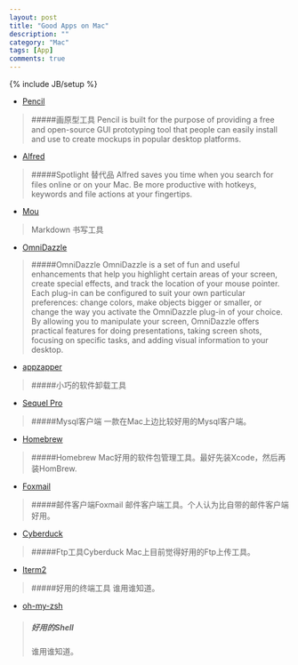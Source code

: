 ```yaml
---
layout: post
title: "Good Apps on Mac"
description: ""
category: "Mac"
tags: [App]
comments: true
---
```

{% include JB/setup %}

* [Pencil](http://pencil.evolus.vn/Downloads.html)
> #####画原型工具
> Pencil is built for the purpose of providing a free and open-source GUI prototyping tool that people can easily install and use to create mockups in popular desktop platforms.

* [Alfred](http://www.alfredapp.com)
> #####Spotlight 替代品
>Alfred saves you time when you search for files online or on your Mac. Be more productive with hotkeys, keywords and file actions at your fingertips.

* [Mou](http://mouapp.com/)
> Markdown 书写工具

* [OmniDazzle](http://www.omnigroup.com/products/omnidazzle/)
> #####OmniDazzle
> OmniDazzle is a set of fun and useful enhancements that help you highlight certain areas of your screen, create special effects, and track the location of your mouse pointer. Each plug-in can be configured to suit your own particular preferences: change colors, make objects bigger or smaller, or change the way you activate the OmniDazzle plug-in of your choice. By allowing you to manipulate your screen, OmniDazzle offers practical features for doing presentations, taking screen shots, focusing on specific tasks, and adding visual information to your desktop.

* [appzapper](http://www.appzapper.com/)
> #####小巧的软件卸载工具

* [Sequel Pro](http://www.sequelpro.com/)
> #####Mysql客户端
> 一款在Mac上边比较好用的Mysql客户端。

* [Homebrew](http://mxcl.github.io/homebrew/index_zh-cn.html)
> #####Homebrew
> Mac好用的软件包管理工具。最好先装Xcode，然后再装HomBrew.

* [Foxmail](http://foxmail.com.cn/)
> #####邮件客户端Foxmail
> 邮件客户端工具。个人认为比自带的邮件客户端好用。

* [Cyberduck](http://cyberduck.ch/)
> #####Ftp工具Cyberduck
> Mac上目前觉得好用的Ftp上传工具。

* [Iterm2](http://www.iterm2.com/#/section/home)
> #####好用的终端工具
> 谁用谁知道。

* [oh-my-zsh](https://github.com/robbyrussell/oh-my-zsh)
> ##### 好用的Shell 
> 谁用谁知道。
















